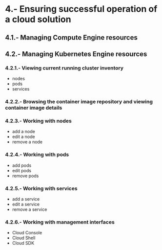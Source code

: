 # 4.- Ensuring successful operation of a cloud solution
## 4.1.- Managing Compute Engine resources
## 4.2.- Managing Kubernetes Engine resources
### 4.2.1.- Viewing current running cluster inventory
- nodes
- pods
- services
### 4.2.2.- Browsing the container image repository and viewing container image details
### 4.2.3.- Working with nodes
- add a node
- edit a node
- remove a node
### 4.2.4.- Working with pods
- add pods
- edit pods
- remove pods
### 4.2.5.- Working with services
- add a service
- edit a service
- remove a service
### 4.2.6.- Working with management interfaces
- Cloud Console
- Cloud Shell
- Cloud SDK
